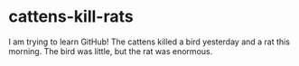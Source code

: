 # cattens-kill-rats
I am trying to learn GitHub!
The cattens killed a bird yesterday and a rat this morning.  The bird was little, but the rat was enormous.
